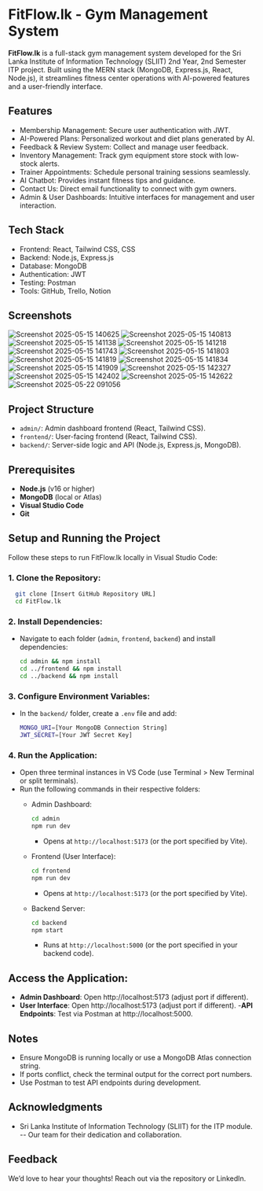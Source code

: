 # FitFlow.lk - Gym Management System

**FitFlow.lk** is a full-stack gym management system developed for the Sri Lanka Institute of Information Technology (SLIIT) 2nd Year, 2nd Semester ITP project. Built using the MERN stack (MongoDB, Express.js, React, Node.js), it streamlines fitness center operations with AI-powered features and a user-friendly interface.

## Features
- Membership Management: Secure user authentication with JWT.
- AI-Powered Plans: Personalized workout and diet plans generated by AI.
- Feedback & Review System: Collect and manage user feedback.
- Inventory Management: Track gym equipment store stock with low-stock alerts.
- Trainer Appointments: Schedule personal training sessions seamlessly.
- AI Chatbot: Provides instant fitness tips and guidance.
- Contact Us: Direct email functionality to connect with gym owners.
- Admin & User Dashboards: Intuitive interfaces for management and user interaction.

## Tech Stack
- Frontend: React, Tailwind CSS, CSS
- Backend: Node.js, Express.js
- Database: MongoDB
- Authentication: JWT
- Testing: Postman
- Tools: GitHub, Trello, Notion

## Screenshots

![Screenshot 2025-05-15 140625](https://github.com/user-attachments/assets/a388dfd4-0d8b-4c36-8cc3-0d17c7a9c68e)
![Screenshot 2025-05-15 140813](https://github.com/user-attachments/assets/de548c23-d742-4a8c-8f52-055535a1670a)
![Screenshot 2025-05-15 141138](https://github.com/user-attachments/assets/46f3559f-96f6-4198-a749-47a4498b300d)
![Screenshot 2025-05-15 141218](https://github.com/user-attachments/assets/48f1c776-b830-499f-a106-116f356158d5)
![Screenshot 2025-05-15 141743](https://github.com/user-attachments/assets/37ce81f0-33b4-4bda-89d3-96c4834bfb21)
![Screenshot 2025-05-15 141803](https://github.com/user-attachments/assets/e7060707-fb38-437f-bb85-26bb6989abd7)
![Screenshot 2025-05-15 141819](https://github.com/user-attachments/assets/6e9472e6-ef10-432a-a656-82bfcea2ed3f)
![Screenshot 2025-05-15 141834](https://github.com/user-attachments/assets/c2085de1-3144-4c50-96db-71e519d9e826)
![Screenshot 2025-05-15 141909](https://github.com/user-attachments/assets/1c9a8c4a-0ba5-476b-9e33-fe83a2e51803)
![Screenshot 2025-05-15 142327](https://github.com/user-attachments/assets/feb246d5-d0d7-45dd-89d4-d20130ba0a4c)
![Screenshot 2025-05-15 142402](https://github.com/user-attachments/assets/02aadd71-fea9-4afa-b796-5872aba5ddb4)
![Screenshot 2025-05-15 142622](https://github.com/user-attachments/assets/2bd0e896-77f0-4d47-8b44-15ba0b85557d)
![Screenshot 2025-05-22 091056](https://github.com/user-attachments/assets/2b36cfd4-1cb3-4420-8d9c-c4bc15827af9)


## Project Structure
- `admin/`: Admin dashboard frontend (React, Tailwind CSS).
- `frontend/`: User-facing frontend (React, Tailwind CSS).
- `backend/`: Server-side logic and API (Node.js, Express.js, MongoDB).

## Prerequisites
- **Node.js** (v16 or higher)
- **MongoDB** (local or Atlas)
- **Visual Studio Code**
- **Git**

## Setup and Running the Project

Follow these steps to run FitFlow.lk locally in Visual Studio Code:

### 1. Clone the Repository:
  ```bash
    git clone [Insert GitHub Repository URL]
    cd FitFlow.lk
  ```

### 2. Install Dependencies:

- Navigate to each folder (`admin`, `frontend`, `backend`) and install dependencies:
    ```bash
    cd admin && npm install  
    cd ../frontend && npm install
    cd ../backend && npm install
    ```


### 3. Configure Environment Variables:

- In the `backend/` folder, create a `.env` file and add:
    ```bash
    MONGO_URI=[Your MongoDB Connection String]
    JWT_SECRET=[Your JWT Secret Key]
    ```


### 4. Run the Application:

- Open three terminal instances in VS Code (use Terminal > New Terminal or split terminals).
- Run the following commands in their respective folders:
  - Admin Dashboard:
      ```bash
      cd admin
      npm run dev
      ```  
      - Opens at `http://localhost:5173` (or the port specified by Vite).

  - Frontend (User Interface):
      ```bash
      cd frontend
      npm run dev
      ```
      - Opens at `http://localhost:5173` (or the port specified by Vite).

  - Backend Server:
      ```bash
      cd backend
      npm start
      ```

      - Runs at `http://localhost:5000` (or the port specified in your backend code).

## Access the Application:

- **Admin Dashboard**: Open http://localhost:5173 (adjust port if different).
- **User Interface**: Open http://localhost:5173 (adjust port if different).
 -**API Endpoints**: Test via Postman at http://localhost:5000.

## Notes
- Ensure MongoDB is running locally or use a MongoDB Atlas connection string.
- If ports conflict, check the terminal output for the correct port numbers.
- Use Postman to test API endpoints during development.

## Acknowledgments
- Sri Lanka Institute of Information Technology (SLIIT) for the ITP module.
-- Our team for their dedication and collaboration.

## Feedback

We’d love to hear your thoughts! Reach out via the repository or LinkedIn.

